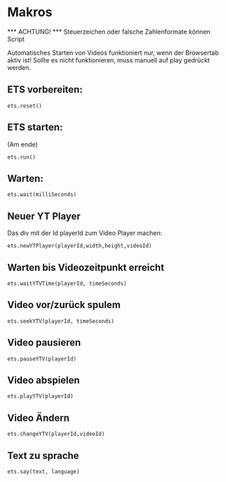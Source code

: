 <!--

@ets.reset
<script>
build_program = [];
</script>
@end

@ets.run
<script>
window.setTimeout(function() {emanager.runProgram(build_program)},1);
</script>
@end

@ets.wait
<script>
build_program.push(new WaitProgramLine(@0));
</script>
@end

@ets.newYTPlayer
<script>
build_program.push(new NewPlayerProgramLine( "@0" , @1, @2, "@3"));
</script>
@end

@ets.waitYTVTime
<script>
build_program.push(new WaitForPositionProgramLine("@0", @1));
</script>
@end

@ets.seekYTV
<script>
build_program.push(new SeekProgramLine("@0", @1));
</script>
@end

@ets.playYTV
<script>
build_program.push(new PlayProgramLine("@0"));
</script>
@end

@ets.pauseYTV
<script>
build_program.push(new PauseProgramLine("@0"));
</script>
@end

@ets.changeYTV
<script>
build_program.push(new LoadVideoProgramLine("@0","@1"));
</script>
@end

@ets.say
<script>
build_program.push(new TextToSpeachProgramLine("@0","@1",false));
</script>
@end

-->
# Makros
*** ACHTUNG! ***
Steuerzeichen oder falsche Zahlenformate können Script

Automatisches Starten von Videos funktioniert nur, wenn der Browsertab aktiv ist!
Sollte es nicht funktionieren, muss manuell auf play gedrückt werden.


## ETS vorbereiten:

`ets.reset()`

## ETS starten:

(Am ende)

`ets.run()`

## Warten:

`ets.wait(milliSeconds)`

## Neuer YT Player

Das div mit der Id playerId zum Video Player machen:

`ets.newYTPlayer(playerId,width,height,videoId)`

## Warten bis Videozeitpunkt erreicht

`ets.waitYTVTime(playerId, timeSeconds)`

## Video vor/zurück spulem

`ets.seekYTV(playerId, timeSeconds)`

## Video pausieren

`ets.pauseYTV(playerId)`

## Video abspielen

`ets.playYTV(playerId)`

## Video Ändern

`ets.changeYTV(playerId,videoId)`

## Text zu sprache

`ets.say(text, language)`
